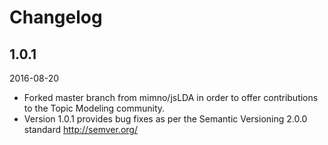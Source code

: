 # Changelog
## 1.0.1

2016-08-20 <Owen Dall>
- Forked master branch from mimno/jsLDA in order to offer contributions to the Topic Modeling community.
- Version 1.0.1 provides bug fixes as per the Semantic Versioning 2.0.0 standard http://semver.org/
